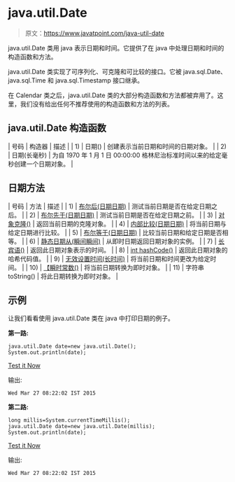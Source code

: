 # java.util.Date

> 原文：<https://www.javatpoint.com/java-util-date>

java.util.Date 类用 java 表示日期和时间。它提供了在 java 中处理日期和时间的构造函数和方法。

java.util.Date 类实现了可序列化、可克隆和可比较的<date>接口。它被 java.sql.Date、java.sql.Time 和 java.sql.Timestamp 接口继承。</date>

在 Calendar 类之后，java.util.Date 类的大部分构造函数和方法都被弃用了。这里，我们没有给出任何不推荐使用的构造函数和方法的列表。

## java.util.Date 构造函数

| 号码 | 构造器 | 描述 |
| 1) | 日期() | 创建表示当前日期和时间的日期对象。 |
| 2) | 日期(长毫秒) | 为自 1970 年 1 月 1 日 00:00:00 格林尼治标准时间以来的给定毫秒创建一个日期对象。 |

## 日期方法

| 号码 | 方法 | 描述 |
| 1) | [布尔后(日期日期)](java-date-after-method) | 测试当前日期是否在给定日期之后。 |
| 2) | [布尔先于(日期日期)](java-date-before-method) | 测试当前日期是否在给定日期之前。 |
| 3) | [对象克隆()](java-date-clone-method) | 返回当前日期的克隆对象。 |
| 4) | [内部比较(日期日期)](java-date-compareto-method) | 将当前日期与给定日期进行比较。 |
| 5) | [布尔等于(日期日期)](java-date-equals-method) | 比较当前日期和给定日期是否相等。 |
| 6) | [静态日期从(瞬间瞬间)](java-date-from-method) | 从即时日期返回日期对象的实例。 |
| 7) | [长宾语()](java-date-gettime-method) | 返回此日期对象表示的时间。 |
| 8) | [int hashCode()](java-date-hashcode-method) | 返回此日期对象的哈希代码值。 |
| 9) | [无效设置时间(长时间)](java-date-settime-method) | 将当前日期和时间更改为给定时间。 |
| 10) | [【瞬时常数()](java-date-toinstant-method) | 将当前日期转换为即时对象。 |
| 11) | 字符串 toString() | 将此日期转换为即时对象。 |

## 示例

让我们看看使用 java.util.Date 类在 java 中打印日期的例子。

**第一路:**

```
java.util.Date date=new java.util.Date();
System.out.println(date);

```

[Test it Now](https://compiler.javatpoint.com/opr/test.jsp?filename=UtilDateExample1)

输出:

```
Wed Mar 27 08:22:02 IST 2015

```

**第二路:**

```
long millis=System.currentTimeMillis();
java.util.Date date=new java.util.Date(millis);
System.out.println(date);

```

[Test it Now](https://compiler.javatpoint.com/opr/test.jsp?filename=UtilDateExample1)

输出:

```
Wed Mar 27 08:22:02 IST 2015

```